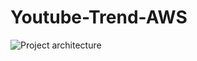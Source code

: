 # Youtube-Trend-AWS

![Project architecture](https://github.com/MayankBirkhani/Youtube-Trend-AWS/assets/33277205/04b078b8-0dcd-4e1f-b4ec-435a6f462b66)

